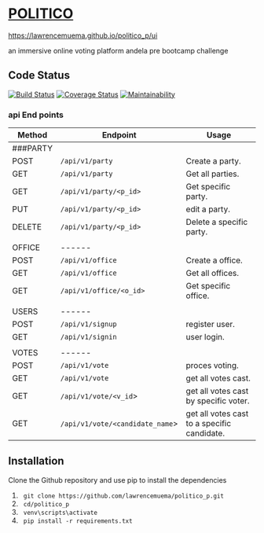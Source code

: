
# [POLITICO](https://lawrencemuema.github.io/politico_p/ui)
https://lawrencemuema.github.io/politico_p/ui

an immersive online voting platform
andela pre bootcamp challenge


## Code Status
[![Build Status](https://travis-ci.org/lawrencemuema/politico_p.svg?branch=develop)](https://travis-ci.org/lawrencemuema/politico_p)
[![Coverage Status](https://coveralls.io/repos/github/lawrencemuema/politico_p/badge.svg)](https://coveralls.io/github/lawrencemuema/politico_p?branch=develop)
[![Maintainability](https://api.codeclimate.com/v1/badges/f859e7a849e3207e4eba/maintainability)](https://codeclimate.com/github/lawrencemuema/politico_p/maintainability)



### api End points
Method | Endpoint | Usage |
| ------ | -------------| --------------- |
|###PARTY| |      |
|POST| `/api/v1/party` |  Create a party. |
|GET| `/api/v1/party` | Get all parties.|
|GET| `/api/v1/party/<p_id>` | Get specific party. |
|PUT| `/api/v1/party/<p_id>` | edit a party. |
|DELETE| `/api/v1/party/<p_id>` | Delete a specific party. |
|     |      |          |
|OFFICE| ------ |     |
|POST| `/api/v1/office` |  Create a office. |
|GET| `/api/v1/office` | Get all offices.|
|GET| `/api/v1/office/<o_id>` | Get specific office.|
|     |      |          |
|USERS| ------ |  |
|POST| `/api/v1/signup` | register user. |
|GET| `/api/v1/signin` | user login. |
|     |     |          |
|VOTES| ------ |     |
|POST| `/api/v1/vote` | proces voting. |
|GET| `/api/v1/vote` | get all votes cast. |
|GET| `/api/v1/vote/<v_id`> | get all votes cast by specific voter. |
|GET| `/api/v1/vote/<candidate_name`> | get all votes cast to a specific candidate. |




## Installation

Clone the Github repository and use pip to install the dependencies
1. ` git clone https://github.com/lawrencemuema/politico_p.git`
2. ` cd/politico_p`
3. ` venv\scripts\activate`
4. ` pip install -r requirements.txt`

